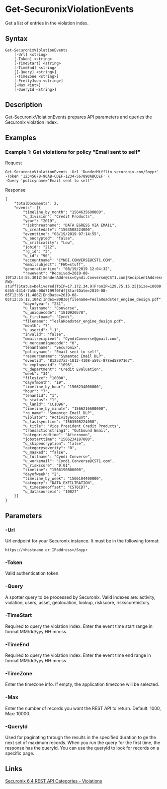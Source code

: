 # Get-SecuronixViolationEvents
Get a list of entries in the violation index.

## Syntax
```
Get-SecuronixViolationEvents
    [-Url] <string>
    [-Token] <string>
    [-TimeStart] <string>
    [-TimeEnd] <string>
    [[-Query] <string>]
    [-TimeZone <string>]
    [-PrettyJson <string>]
    [-Max <int>]
    [-QueryId <string>]
```

## Description
Get-SecuronixViolationEvents prepares API parameters and queries the Securonix violation index.

## Examples

### Example 1: Get violations for policy "Email sent to self"

Request
```
Get-SecuronixViolationEvents -Url 'DunderMifflin.securonix.com/Snypr' -Token '12345678-90AB-CDEF-1234-567890ABCDEF' \
-Query 'policyname="Email sent to self"'
```

Response
```
{
    "totalDocuments": 2,
    "events": [{ 
        "timeline_by_month": "1564635600000",
        "u_division": "Credit Products",
        "year": "2019",
        "riskthreatname": "DATA EGRESS VIA EMAIL",
        "u_createdate": "1563508224000",
        "eventtime": "08/19/2019 07:14:55",
        "u_encrypted": "false",
        "u_criticality": "Low",
        "jobid": "212",
        "rg_id": "3",
        "u_id": "96",
        "accountname": "CYNDI.CONVERSE@CST1.COM",
        "emailsubject": "FWD=stuff",
        "generationtime": "08/19/2019 12:04:32",
        "rawevent": "Received=2019-08-19T12:14:55.301Z|SenderAddress=Cyndi.Converse@CST1.com|RecipientAddress=CyndiConverse@gmail.com|Subject= FWD: stuff|Status=Delivered|ToIP=17.172.34.9|FromIP=129.75.15.25|Size=10000|MessageTraceId=5786595c-6365-4314-7a5b-08d7199f0fdf|StartDate=2019-08-05T12:05:11.486Z|EndDate=2019-08-05T12:35:12.104Z|Index=80830|filename=TeslaRoadster_engine_design.pdf",
        "dayofyear": "231",
        "u_lastname": "Converse",
        "u_uniquecode": "1810920578",
        "u_firstname": "Cyndi",
        "filename": "TeslaRoadster_engine_design.pdf",
        "month": "7",
        "u_userid": "-1",
        "invalid": "false",
        "emailrecipient": "CyndiConverse@gmail.com",
        "u_mergeuniquecode": "0",
        "tenantname": "Securonix",
        "policyname": "Email sent to self",
        "resourcename": "Symantec Email DLP",
        "eventid": "812537a3-1812-4108-a59c-878ed5897167",
        "u_employeeid": "1096",
        "u_department": "Credit Evaluation",
        "week": "34",
        "filesize": "10000",
        "dayofmonth": "19",
        "timeline_by_hour": "1566234000000",
        "hour": "7",
        "tenantid": "1",
        "u_status": "1",
        "u_lanid": "CC1096",
        "timeline_by_minute": "1566216600000",
        "rg_name": "Symantec Email DLP",
        "violator": "Activityaccount",
        "u_lastsynctime": "1563508224000",
        "u_title": "Vice President Credit Products",
        "transactionstring1": "Outbound Email",
        "categorizedtime": "Afternoon",
        "jobstarttime": "1566234187000",
        "u_skipencryption": "false",
        "categoryseverity": "0",
        "u_masked": "false",
        "u_fullname": "Cyndi Converse",
        "u_workemail": "Cyndi.Converse@CST1.com",
        "u_riskscore": "0.01",
        "timeline": "1566190800000",
        "dayofweek": "2",
        "timeline_by_week": "1566104400000",
        "category": "DATA EXFILTRATION",
        "u_timezoneoffset": "CST6CDT",
        "u_datasourceid": "10027"
    }]
}
```

## Parameters

### -Url
Url endpoint for your Securonix instance.
It must be in the following format:
```
https://<hostname or IPaddress>/Snypr
```
### -Token
Valid authentication token.

### -Query
A spotter query to be processed by Securonix. Valid indexes are: activity, violation, users, asset, geolocation, lookup, riskscore, riskscorehistory.

### -TimeStart
Required to query the violation index. Enter the event time start range in format MM/dd/yyy HH:mm:ss.

### -TimeEnd
Required to query the violation index. Enter the event time end range in format MM/dd/yyy HH:mm:ss.

### -TimeZone
Enter the timezone info. If empty, the application timezone will be selected.

### -Max
Enter the number of records you want the REST API to return. Default: 1000, Max: 10000.

### -QueryId
Used for paginating through the results in the specified duration to ge the next set of maximum records. When you run the query for the first time, the response has the queryId. You can use the queryId to look for records on a specific page.

## Links
[Securonix 6.4 REST API Categories - Violations](https://documentation.securonix.com/onlinedoc/Content/6.4%20Cloud/Content/SNYPR%206.4/6.4%20Guides/Web%20Services/6.4_REST%20API%20Categories.htm#Violations)